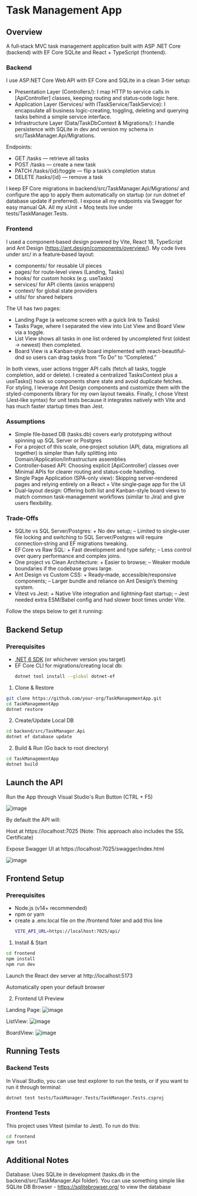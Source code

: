 # Task Management App

## Overview
A full‑stack MVC task management application built with ASP .NET Core (backend) with EF Core SQLite and React + TypeScript (frontend).

### Backend
I use ASP.NET Core Web API with EF Core and SQLite in a clean 3‑tier setup:

- Presentation Layer (Controllers/): I map HTTP to service calls in [ApiController] classes, keeping routing and status‑code logic here.
- Application Layer (Services/ with ITaskService/TaskService): I encapsulate all business logic-creating, toggling, deleting and querying tasks behind a simple service interface.
- Infrastructure Layer (Data/TaskDbContext & Migrations/): I handle persistence with SQLite in dev and version my schema in src/TaskManager.Api/Migrations.

Endpoints:

- GET /tasks — retrieve all tasks
- POST /tasks — create a new task
- PATCH /tasks/{id}/toggle — flip a task’s completion status
- DELETE /tasks/{id} — remove a task

I keep EF Core migrations in backend/src/TaskManager.Api/Migrations/ and configure the app to apply them automatically on startup (or run dotnet ef database update if preferred). I expose all my endpoints via Swagger for easy manual QA. All my xUnit + Moq tests live under tests/TaskManager.Tests.

### Frontend
I used a component‑based design powered by Vite, React 18, TypeScript and Ant Design (https://ant.design/components/overview/). My code lives under src/ in a feature‑based layout:

- components/ for reusable UI pieces
- pages/ for route‑level views (Landing, Tasks)
- hooks/ for custom hooks (e.g. useTasks)
- services/ for API clients (axios wrappers)
- context/ for global state providers
- utils/ for shared helpers

The UI has two pages:
- Landing Page (a welcome screen with a quick link to Tasks)
- Tasks Page, where I separated the view into List View and Board View via a toggle.
- List View shows all tasks in one list ordered by uncompleted first (oldest → newest) then completed.
- Board View is a Kanban‑style board implemented with react-beautiful-dnd so users can drag tasks from “To Do” to “Completed.”

In both views, user actions trigger API calls (fetch all tasks, toggle completion, add or delete). I created a centralized TasksContext plus a useTasks() hook so components share state and avoid duplicate fetches. For styling, I leverage Ant Design components and customize them with the styled-components library for my own layout tweaks. Finally, I chose Vitest (Jest‑like syntax) for unit tests because it integrates natively with Vite and has much faster startup times than Jest.

### Assumptions
- Simple file‑based DB (tasks.db) covers early prototyping without spinning up SQL Server or Postgres
- For a project of this scale, one‑project solution (API, data, migrations all together) is simpler than fully splitting into Domain/Application/Infrastructure assemblies
- Controller‑based API: Choosing explicit [ApiController] classes over Minimal APIs for clearer routing and status‑code handling.
- Single Page Application (SPA-only view): Skipping server‑rendered pages and relying entirely on a React + Vite single‑page app for the UI
- Dual-layout design: Offering both list and Kanban-style board views to match common task‑management workflows (similar to Jira) and give users flexibility.

### Trade-Offs
- SQLite vs SQL Server/Postgres: + No dev setup; – Limited to single‑user file locking and switching to SQL Server/Postgres will require connection‐string and EF migrations tweaking.
- EF Core vs Raw SQL: + Fast development and type safety; – Less control over query performance and complex joins.
- One project vs Clean Architecture: + Easier to browse; – Weaker module boundaries if the codebase grows large.
- Ant Design vs Custom CSS: + Ready‑made, accessible/responsive components; – Larger bundle and reliance on Ant Design’s theming system.
- Vitest vs Jest: + Native Vite integration and lightning‑fast startup; – Jest needed extra ESM/Babel config and had slower boot times under Vite. 

Follow the steps below to get it running:

## Backend Setup

### Prerequisites

- [.NET 6 SDK](https://dotnet.microsoft.com/download) (or whichever version you target)  
- EF Core CLI for migrations/creating local db:  
  ```bash
  dotnet tool install --global dotnet-ef
  ```

1. Clone & Restore
```bash
git clone https://github.com/your-org/TaskManagementApp.git
cd TaskManagementApp
dotnet restore
```
2. Create/Update Local DB
```bash
cd backend/src/TaskManager.Api
dotnet ef database update
```
2. Build & Run (Go back to root directory)
```bash
cd TaskManagementApp
dotnet build
```

## Launch the API

Run the App through Visual Studio's Run Button (CTRL + F5)

![image](https://github.com/user-attachments/assets/63f708ec-1d8d-48d9-b3fa-c053d4f68dc0)

By default the API will:

Host at https://localhost:7025  (Note: This approach also includes the SSL Certificate)

Expose Swagger UI at https://localhost:7025/swagger/index.html

![image](https://github.com/user-attachments/assets/97d2de14-9839-4e6b-b73f-8f411f5775af)


## Frontend Setup

### Prerequisites

- Node.js (v14+ recommended)
- npm or yarn
- create a .env.local file on the /frontend foler and add this line
  ```bash
  VITE_API_URL=https://localhost:7025/api/
  ```

1. Install & Start
```bash
cd frontend
npm install
npm run dev
```
Launch the React dev server at http://localhost:5173

Automatically open your default browser

2. Frontend UI Preview


Landing Page:
![image](https://github.com/user-attachments/assets/91d71d6b-d86e-4f7d-a7e1-5116478ac7cd)



ListView:
![image](https://github.com/user-attachments/assets/54c4eb8e-0b79-4da6-9a5b-31b15c65e0f0)




BoardView:
![image](https://github.com/user-attachments/assets/fc314640-bcd9-414f-b446-397dcfcbd67a)




## Running Tests

### Backend Tests

In Visual Studio, you can use test explorer to run the tests, or if you want to run it through terminal:

```bash
dotnet test tests/TaskManager.Tests/TaskManager.Tests.csproj
```
### Frontend Tests

This project uses Vitest (similar to Jest). To run do this:

```bash
cd frontend
npm test
```

## Additional Notes
Database: Uses SQLite in development (tasks.db in the backend/src/TaskManager.Api folder). You can use something simple like SQLite DB Browser - https://sqlitebrowser.org/ to view the database

